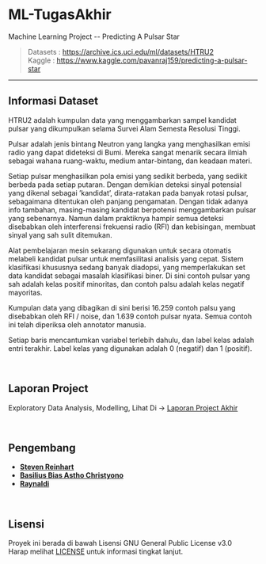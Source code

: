 # ML-TugasAkhir

Machine Learning Project -- Predicting A Pulsar Star

> Datasets : https://archive.ics.uci.edu/ml/datasets/HTRU2 <br />
> Kaggle : https://www.kaggle.com/pavanraj159/predicting-a-pulsar-star <br />

----

## Informasi Dataset

HTRU2 adalah kumpulan data yang menggambarkan sampel kandidat pulsar yang dikumpulkan selama Survei Alam Semesta Resolusi Tinggi.

Pulsar adalah jenis bintang Neutron yang langka yang menghasilkan emisi radio yang dapat dideteksi di Bumi. Mereka sangat menarik secara ilmiah sebagai wahana ruang-waktu, medium antar-bintang, dan keadaan materi.

Setiap pulsar menghasilkan pola emisi yang sedikit berbeda, yang sedikit berbeda pada setiap putaran. Dengan demikian deteksi sinyal potensial yang dikenal sebagai ’kandidat’, dirata-ratakan pada banyak rotasi pulsar, sebagaimana ditentukan oleh panjang pengamatan. Dengan tidak adanya info tambahan, masing-masing kandidat berpotensi menggambarkan pulsar yang sebenarnya. Namun dalam praktiknya hampir semua deteksi disebabkan oleh interferensi frekuensi radio (RFI) dan kebisingan, membuat sinyal yang sah sulit ditemukan.

Alat pembelajaran mesin sekarang digunakan untuk secara otomatis melabeli kandidat pulsar untuk memfasilitasi analisis yang cepat. Sistem klasifikasi khususnya sedang banyak diadopsi, yang memperlakukan set data kandidat sebagai masalah klasifikasi biner. Di sini contoh pulsar yang sah adalah kelas positif minoritas, dan contoh palsu adalah kelas negatif mayoritas.

Kumpulan data yang dibagikan di sini berisi 16.259 contoh palsu yang disebabkan oleh RFI / noise, dan 1.639 contoh pulsar nyata. Semua contoh ini telah diperiksa oleh annotator manusia.

Setiap baris mencantumkan variabel terlebih dahulu, dan label kelas adalah entri terakhir. Label kelas yang digunakan adalah 0 (negatif) dan 1 (positif).

<br />

## Laporan Project

Exploratory Data Analysis, Modelling, Lihat Di -> [Laporan Project Akhir](Predicting%20A%20Pulsar%20Star.pdf)

<br />

## Pengembang

* [**Steven Reinhart**](https://www.FaceBook.com/Steven.Kam.73)
* [**Basilius Bias Astho Christyono**](https://www.FaceBook.com/Bifeldy)
* [**Raynaldi**](https://www.facebook.com/tjannn)

<br />

## Lisensi

Proyek ini berada di bawah Lisensi GNU General Public License v3.0 <br />
Harap melihat [LICENSE](LICENSE) untuk informasi tingkat lanjut.